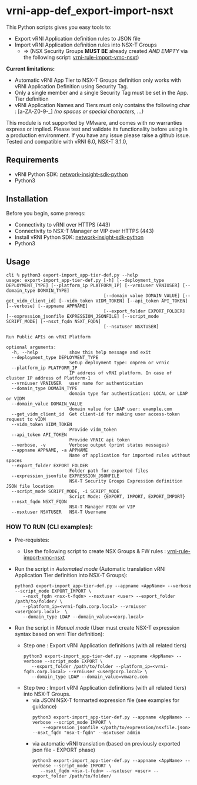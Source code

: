# vrni-app-def_export-import-nsxt
 
This Python scripts gives you easy tools to:
- Export vRNI Application definition rules to JSON file
- Import vRNI Application definition rules into NSX-T Groups 
  - => (NSX Security Groups **MUST BE** already created *AND EMPTY* via the following script: [vrni-rule-import-vmc-nsxt](https://github.com/vrealize-network-insight/vrni-rule-import-vmc-nsxt))

**Current limitations:**
 - Automatic vRNI App Tier to NSX-T Groups definition only works with vRNI Application Definition using Security Tag. 
 - Only a single member and a single Security Tag must be set in the App. Tier definition
 - vRNI Application Names and Tiers must only contains the following char : \[a-ZA-Z0-9\-\_] *(no spaces or special characters, ...)*
 
This module is not supported by VMware, and comes with no warranties express or implied. Please test and validate its functionality before using in a production environment. If you have any issue please raise a github issue. Tested and compatible with vRNI 6.0, NSX-T 3.1.0,


## Requirements
- vRNI Python SDK: [network-insight-sdk-python](https://github.com/vmware/network-insight-sdk-python)
- Python3

## Installation
Before you begin, some prereqs:
- Connectivity to vRNI over HTTPS (443)
- Connectivity to NSX-T Manager or VIP over HTTPS (443)
- Install vRNI Python SDK: [network-insight-sdk-python](https://github.com/vmware/network-insight-sdk-python)
- Python3

## Usage
```shell
cli % python3 export-import_app-tier-def.py --help
usage: export-import_app-tier-def.py [-h] [--deployment_type DEPLOYMENT_TYPE] [--platform_ip PLATFORM_IP] [--vrniuser VRNIUSER] [--domain_type DOMAIN_TYPE]
                                     [--domain_value DOMAIN_VALUE] [--get_vidm_client_id] [--vidm_token VIDM_TOKEN] [--api_token API_TOKEN] [--verbose] [--appname APPNAME]
                                     [--export_folder EXPORT_FOLDER] [--expression_jsonfile EXPRESSION_JSONFILE] [--script_mode SCRIPT_MODE] [--nsxt_fqdn NSXT_FQDN]
                                     [--nsxtuser NSXTUSER]

Run Public APIs on vRNI Platform

optional arguments:
  -h, --help            show this help message and exit
  --deployment_type DEPLOYMENT_TYPE
                        Setup deployment type: onprem or vrnic
  --platform_ip PLATFORM_IP
                        IP address of vRNI platform. In case of cluster IP address of Platform-1
  --vrniuser VRNIUSER   user name for authentication
  --domain_type DOMAIN_TYPE
                        domain type for authentication: LOCAL or LDAP or VIDM
  --domain_value DOMAIN_VALUE
                        domain value for LDAP user: example.com
  --get_vidm_client_id  Get client-id for making user access-token request to vIDM
  --vidm_token VIDM_TOKEN
                        Provide vidm_token
  --api_token API_TOKEN
                        Provide VRNIC api token
  --verbose, -v         Verbose output (print status messages)
  --appname APPNAME, -a APPNAME
                        Name of application for imported rules without spaces
  --export_folder EXPORT_FOLDER
                        Folder path for exported files
  --expression_jsonfile EXPRESSION_JSONFILE
                        NSX-T Security Groups Expression definition JSON file location
  --script_mode SCRIPT_MODE, -i SCRIPT_MODE
                        Script Mode: {EXPORT, IMPORT, EXPORT_IMPORT}
  --nsxt_fqdn NSXT_FQDN
                        NSX-T Manager FQDN or VIP
  --nsxtuser NSXTUSER   NSX-T Username
```
### HOW TO RUN (CLI examples):
- Pre-requistes:
  - Use the following script to create NSX Groups & FW rules : [vrni-rule-import-vmc-nsxt](https://github.com/vrealize-network-insight/vrni-rule-import-vmc-nsxt)
- Run the script in *Automated mode* (Automatic translation vRNI Application Tier definition into NSX-T Groups):
  ```
  python3 export-import_app-tier-def.py --appname <AppName> --verbose --script_mode EXPORT_IMPORT \
     --nsxt_fqdn <nsx-t-fqdn> --nsxtuser <user> --export_folder /path/to/folder/ \
     --platform_ip=<vrni-fqdn.corp.local> --vrniuser <user@corp.local>  \
     --domain_type LDAP --domain_value=<corp.local>
  ```

- Run the script in *Manual mode* (User must create NSX-T expression syntax based on vrni Tier definition):
  - Step one : Export vRNI Application definitions (with all related tiers)
    ```
    python3 export-import_app-tier-def.py --appname <AppName> --verbose --script_mode EXPORT \
       --export_folder /path/to/folder --platform_ip=<vrni-fqdn.corp.local> --vrniuser <user@corp.local> \
       --domain_type LDAP --domain_value=vmware.com
    ```
  - Step two : Import vRNI Application definitions (with all related tiers) into NSX-T Groups.
    - via JSON NSX-T formarted expression file (see examples for guidance)
      ```
      python3 export-import_app-tier-def.py --appname <AppName> --verbose --script_mode IMPORT \
          --expression_jsonfile </path/to/expression/nsxfile.json> --nsxt_fqdn "nsx-t-fqdn" --nsxtuser admin
      ```
    - via automatic vRNI translation (based on previously exported json file - EXPORT phase)
      ```
      python3 export-import_app-tier-def.py --appname <AppName> --verbose --script_mode IMPORT \
         --nsxt_fqdn <nsx-t-fqdn> --nsxtuser <user> --export_folder /path/to/folder/
      ```

